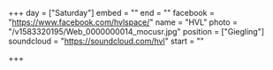+++
day = ["Saturday"]
embed = ""
end = ""
facebook = "https://www.facebook.com/hvlspace/"
name = "HVL"
photo = "/v1583320195/Web_0000000014_mocusr.jpg"
position = ["Giegling"]
soundcloud = "https://soundcloud.com/hvl"
start = ""

+++
